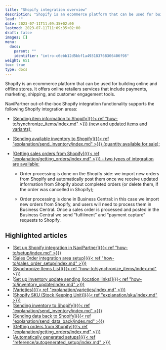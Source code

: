 ```yaml
---
title: "Shopify integration overview"
description: "Shopify is an ecommerce platform that can be used for building online and offline stores. It offers online retailers services that include payments, marketing, shipping, and customer engagement tools."
lead: ""
date: 2023-07-11T11:09:35+02:00
lastmod: 2023-07-11T11:09:35+02:00
draft: false
images: []
menu:
  docs:
    parent: ""
    identifier: "intro-c6ebb12d5bbf1a493183768306406f98"
weight: 651
toc: true
type: docs
---
```

Shopify is an ecommerce platform that can be used for building online and offline stores. It offers online retailers services that include payments, marketing, shipping, and customer engagement tools.

NaviPartner out-of-the-box Shopify integration functionality supports the following Shopify integration areas:

- [<ins>Sending item information to Shopify<ins>]({{< ref "how-to/synchronize_items/index.md" >}}) (new and updated items and variants);

- [<ins>Sending available inventory to Shopify<ins>]({{< ref "explanation/send_inventory/index.md" >}}) (quantity available for sale);

- [<ins>Getting sales orders from Shopify<ins>]({{< ref "explanation/getting_orders/index.md" >}}) - two types of integration are available:         

    -	Order processing is done on the Shopify side: we import new orders from Shopify and automatically post them once we receive updated information from Shopify about completed orders (or delete them, if the order was cancelled in Shopify);

    -	Order processing is done in Business Central: in this case we import new orders from Shopify, and users will need to process them in Business Central. Once a sales order is processed and posted in the Business Central we send “fulfilment” and “payment capture” requests to Shopify.

## Highlighted articles

- [<ins>Set up Shopify integration in NaviPartner<ins>]({{< ref "how-to/setup/index.md" >}})
- [<ins>Sales Order integration area setup<ins>]({{< ref "how-to/sales_order_setup/index.md" >}})
- [<ins>Synchronize Items List<ins>]({{< ref "how-to/synchronize_items/index.md" >}})
- [<ins>Set up inventory update sending (location links)<ins>]({{< ref "how-to/inventory_update/index.md" >}})
- [<ins>Varieties<ins>]({{< ref "explanation/varieties/index.md" >}})
- [<ins>Shopify SKU (Stock Keeping Unit)<ins>]({{< ref "explanation/sku/index.md" >}})
- [<ins>Sending inventory to Shopify<ins>]({{< ref "explanation/send_inventory/index.md" >}})
- [<ins>Sending data back to Shopify<ins>]({{< ref "explanation/send_data_back/index.md" >}})
- [<ins>Getting orders from Shopify<ins>]({{< ref "explanation/getting_orders/index.md" >}})
- [<ins>Automatically generated setups<ins>]({{< ref "reference/autogenerated_setup/index.md" >}})